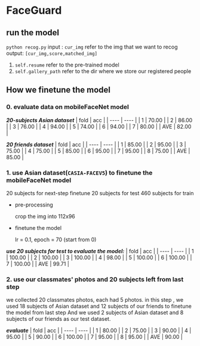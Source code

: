 # FaceGuard
## run the model
`python recog.py`
input : `cur_img` refer to the img that we want to recog
output: `[cur_img,score,matched_img]`


1. `self.resume` refer to the pre-trained model
2. `self.gallery_path` refer to the dir where we store our registered people
 



## How we finetune the model
### 0. evaluate data on mobileFaceNet model
***20-subjects Asian dataset***
|  fold   | acc  |
|  ----  | ----  |
| 1  | 70.00 |
| 2  | 86.00 |
| 3  | 76.00 |
| 4  | 94.00 |
| 5  | 74.00 |
| 6  | 94.00 |
| 7  | 80.00 |
| AVE  | 82.00 |

***20 friends dataset***
|  fold   | acc  |
|  ----  | ----  |
| 1  | 85.00 |
| 2  | 95.00 |
| 3  | 75.00 |
| 4  | 75.00 |
| 5  | 85.00 |
| 6  | 95.00 |
| 7  | 95.00 |
| 8  | 75.00 |
| AVE  | 85.00 |

### 1. use Asian dataset(`CASIA-FACEV5`) to finetune the mobileFaceNet model
20 subjects for next-step finetune
20 subjects for test
460 subjects for train
- pre-processing

  crop the img into 112x96

- finetune the model

  lr = 0.1, 
  epoch = 70 (start from 0)

***use 20 subjects for test to evaluate the model:***
|  fold   | acc  |
|  ----  | ----  |
| 1  | 100.00 |
| 2  | 100.00 |
| 3  | 100.00 |
| 4  | 98.00 |
| 5  | 100.00 |
| 6  | 100.00 |
| 7  | 100.00 |
| AVE  | 99.71 |

### 2. use our classmates' photos and 20 subjects left from last step
we collected 20 classmates photos, each had 5 photos.
in this step , we used 18 subjects of Asian dataset and 12 subjects of our friends to finetune the model from last step
And we used 2 subjects of Asian dataset and 8 subjects of our friends as our test dataset.

***evaluate***
|  fold   | acc  |
|  ----  | ----  |
| 1  | 80.00 |
| 2  | 75.00 |
| 3  | 90.00 |
| 4  | 95.00 |
| 5  | 90.00 |
| 6  | 100.00 |
| 7  | 95.00 |
| 8  | 95.00 |
| AVE  | 90.00 |
